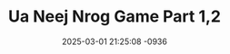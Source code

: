 ---
layout: movie-video-data
date: 2025-03-01 21:25:08 -0936
categories: movie

# Site Attributes
title: "Ua Neej Nrog Game Part 1,2"
permalink: "/movie/Ua_Neej_Nrog_Game_Part_1,2"

# Movie Attributes
synopsis: "Daim movie ua neej nrog game no yog ib daim ua tau zoo saib thiab lom zem heev. Nws ua txog cov hluas lub neej tam sim no ua tsis paub los npaj txog nws lub neej li txawm tias twb muaj cuab muaj yig lawm los yeej npaj nrhiav kev lom zem thiab ua si tas mus li xwb. Thaum kawg lub neej raws tsis cuag luag mam li paub. Daim movie no yog ib daim uas zoo coj mus qhuab qhia peb cov hluas lub neej tam sim no. "
producer: "Kou Thao, Dao Xiong"
director: "Kou Thao, Vee Thao"
writer: "Kou Thao"
video_link: "https://youtu.be/D3Eh54jTx1U?si=gD04qlkdtA5WBdM3"
genre: "Comedy"
year: "2011"
release_type: "DVD"
storage: "Center for Hmong Studies"
thumbnail: "/assets/images/movie_thumbnails/Ua Neej Nrog Game Part 1,2.jpeg"
publishing_company: "Hmong Media Production"

# Sequels + Parts
base_movie: ""
total_parts: 
sequel: ""

# Movie Cast
cast:
- name: "Teem Xyooj"
- name: "Nplaim Yaj"
- name: "Nis Hawj"
- name: "Kos Ham"
- name: "Ntxawm Lauj"
- name: "Favmaiv Hawj"
---